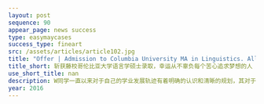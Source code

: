 ```yaml
---
layout: post
sequence: 90
appear_page: news success
type: easymaycases
success_type: fineart
src: /assets/articles/article102.jpg
title: "Offer | Admission to Columbia University MA in Linguistics. All efforts paid back!"
title_short: 斩获藤校哥伦比亚大学语言学硕士录取，幸运从不辜负每个苦心追求梦想的人
use_short_title: nan
description: W同学一直以来对于自己的学业发展轨迹有着明确的认识和清晰的规划，其对于语言学的兴趣从本科延续到了研究生的申请。然而作为一名语言学的申请者，W同学自身的标化成绩却并不出彩。3.7+的gpa、100+的托福成绩、以及315+的GRE成绩使其在迅猛的名校竞争洪流中如一片浮萍。怀揣着对于语言学的满腔热情和对藤校的向往，万般无奈的W同学找到了易美。
year: 2016
---
```


